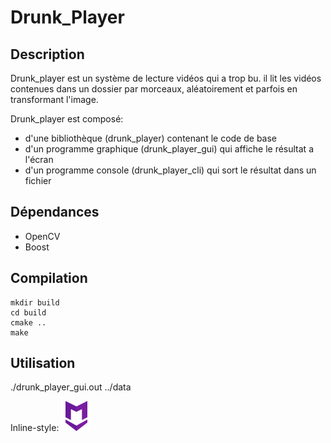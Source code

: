 # Drunk_Player

## Description

Drunk_player est un système de lecture vidéos qui a trop bu. il lit les vidéos contenues dans un dossier par morceaux, aléatoirement et parfois en transformant l'image.

Drunk_player est composé:
- d'une bibliothèque (drunk_player) contenant le code de base
- d'un programme graphique (drunk_player_gui) qui affiche le résultat a l'écran
- d'un programme console (drunk_player_cli) qui sort le résultat dans un fichier

## Dépendances

- OpenCV
- Boost

## Compilation

```
mkdir build
cd build
cmake ..
make
```

## Utilisation

./drunk_player_gui.out ../data


Inline-style: 
![alt text](https://github.com/adam-p/markdown-here/raw/master/src/common/images/icon48.png "Logo Title Text 1")